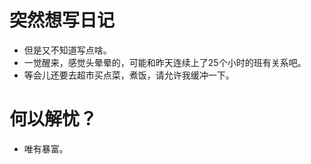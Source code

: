 # 突然想写日记
* 但是又不知道写点啥。
* 一觉醒来，感觉头晕晕的，可能和昨天连续上了25个小时的班有关系吧。
* 等会儿还要去超市买点菜，煮饭，请允许我缓冲一下。


# 何以解忧？
* 唯有暴富。
